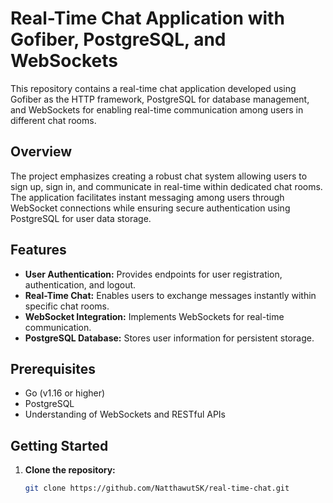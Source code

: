 # Real-Time Chat Application with Gofiber, PostgreSQL, and WebSockets

This repository contains a real-time chat application developed using Gofiber as the HTTP framework, PostgreSQL for database management, and WebSockets for enabling real-time communication among users in different chat rooms.

## Overview

The project emphasizes creating a robust chat system allowing users to sign up, sign in, and communicate in real-time within dedicated chat rooms. The application facilitates instant messaging among users through WebSocket connections while ensuring secure authentication using PostgreSQL for user data storage.

## Features

- **User Authentication:** Provides endpoints for user registration, authentication, and logout.
- **Real-Time Chat:** Enables users to exchange messages instantly within specific chat rooms.
- **WebSocket Integration:** Implements WebSockets for real-time communication.
- **PostgreSQL Database:** Stores user information for persistent storage.

## Prerequisites

- Go (v1.16 or higher)
- PostgreSQL
- Understanding of WebSockets and RESTful APIs

## Getting Started

1. **Clone the repository:**
   ```bash
   git clone https://github.com/NatthawutSK/real-time-chat.git
   ```
